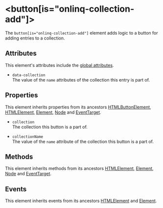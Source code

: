 # &lt;button[is=&quot;onlinq-collection-add&quot;]&gt;

The `button[is="onlinq-collection-add"]` element adds logic to a button for 
adding entries to a collection.

## Attributes

This element's attributes include the [global attributes][mdn-global-attributes].

- `data-collection`  
  The value of the `name` attributes of the collection this entry is part of.

## Properties

This element inherits properties from its ancestors [HTMLButtonElement][mdn-htmlbuttonelement],
[HTMLElement][mdn-htmlelement], [Element][mdn-element], [Node][mdn-node]
and [EventTarget][mdn-eventtarget].

- `collection`  
  The collection this button is a part of.

- `collectionName`  
  The value of the `name` attribute of the collection this button is a part of.

## Methods

This element inherits methods from its ancestors [HTMLElement][mdn-htmlelement],
[Element][mdn-element], [Node][mdn-node] and [EventTarget][mdn-eventtarget].

## Events

This element inherits events from its ancestors [HTMLElement][mdn-htmlelement]
and [Element][mdn-element].

[mdn-global-attributes]: https://developer.mozilla.org/en-US/docs/Web/HTML/Global_attributes
[mdn-htmlbuttonelement]: https://developer.mozilla.org/en-US/docs/Web/API/HTMLButtonElement
[mdn-htmlelement]: https://developer.mozilla.org/en-US/docs/Web/API/HTMLElement
[mdn-element]: https://developer.mozilla.org/en-US/docs/Web/API/Element
[mdn-node]: https://developer.mozilla.org/en-US/docs/Web/API/Node
[mdn-eventtarget]: https://developer.mozilla.org/en-US/docs/Web/API/EventTarget
